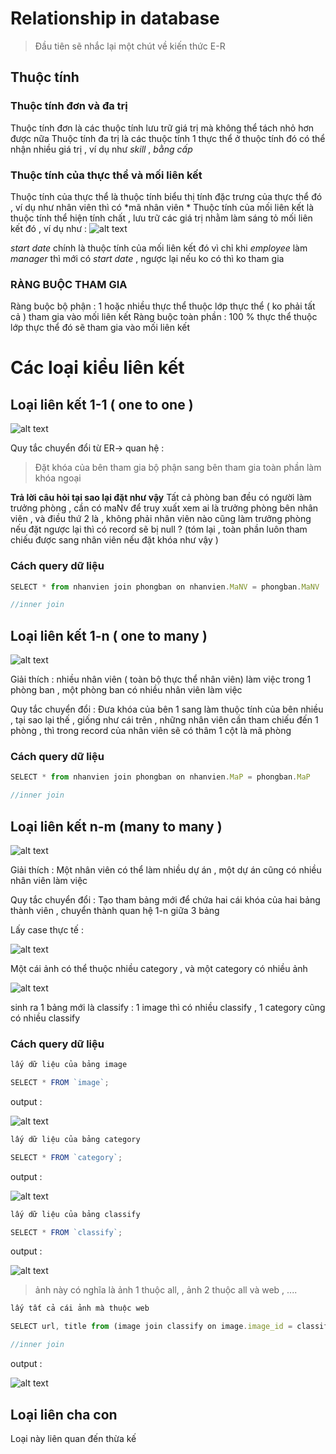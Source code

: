 # Relationship in database 

> Đầu tiên sẽ nhắc lại một chút về kiến thức E-R 

## Thuộc tính

### Thuộc tính đơn và đa trị 
  Thuộc tính đơn là các thuộc tính lưu trữ giá trị mà không thể tách nhỏ hơn được nữa 
  Thuộc tính đa trị là các thuộc tính 1 thực thể ở thuộc tính đó có thể nhận nhiều giá trị , ví dụ như *skill* , *bằng cấp*
### Thuộc tính của thực thể và mối liên kết 
  Thuộc tính của thực thể là thuộc tính biểu thị tính đặc trưng của thực thể đó , ví dụ như nhân viên thì có *mã nhân viên *
  Thuộc tính của mối liên kết là thuộc tính thể hiện tính chất , lưu trữ các giá trị nhằm làm sáng tỏ mối liên kết đó ,
ví dụ như :
      ![alt text](image.png)

*start date* chính là thuộc tính của mối liên kết đó vì chỉ khi *employee* làm *manager* thì mới có *start date* , ngược lại nếu ko có thì ko tham gia 

### RÀNG BUỘC THAM GIA 
Ràng buộc bộ phận   : 1 hoặc nhiều thực thể thuộc lớp thực thể  ( ko phải tất cả ) tham gia vào mối liên kết 
Ràng buộc toàn phần : 100 % thực thể thuộc lớp thực thể đó sẽ tham gia vào mối liên kết 
# Các loại kiểu liên kết 

## Loại liên kết 1-1 ( one to one )

![alt text](image-1.png)

Quy tắc chuyển đổi từ ER-> quan hệ :
> Đặt khóa của bên tham gia bộ phận sang bên tham gia toàn phần làm khóa ngoại

**Trả lời câu hỏi tại sao lại đặt như vậy**
Tất cả phòng ban đều có người làm trưởng phòng , cần có maNv để truy xuất xem ai là trưởng phòng bên nhân viên , và điều thứ 2 là , không phải nhân viên nào cũng làm trưởng phòng  nếu đặt ngược lại thì có record sẽ bị null ?
(tóm lại , toàn phần luôn tham chiếu được sang nhân viên nếu đặt khóa như vậy )

###  Cách query dữ liệu 
```js
SELECT * from nhanvien join phongban on nhanvien.MaNV = phongban.MaNV

//inner join 
```

## Loại liên kết 1-n ( one to many )

![alt text](image-2.png)

Giải thích :  nhiều nhân viên ( toàn bộ thực thể nhân viên) làm việc trong 1 phòng ban , một phòng ban có nhiều nhân viên làm việc

Quy tắc chuyển đổi : 
Đưa khóa của bên 1 sang làm thuộc tính của bên nhiều , tại sao lại thế , giống như cái trên , những nhân viên cần tham chiếu đến 1 phòng , thì trong record của nhân viên sẽ có thâm 1 cột là mã phòng 

###  Cách query dữ liệu 
```js
SELECT * from nhanvien join phongban on nhanvien.MaP = phongban.MaP

//inner join 
```

##  Loại liên kết n-m (many to many )

![alt text](image-3.png)

Giải thích :
Một nhân viên có thể làm nhiều dự án , một dự án cũng có nhiều nhân viên làm việc 

Quy tắc chuyển đổi : 
Tạo tham bảng mới để chứa hai cái khóa của hai bảng thành viên , chuyển thành quan hệ 1-n giữa 3 bảng 

Lấy case thực tế : 

![alt text](image-4.png)

Một cái ảnh có thể thuộc nhiều category , và một category có nhiều ảnh 

![alt text](image-5.png)

sinh ra 1 bảng mới là classify : 
1 image thì có nhiều classify , 1 category cũng có nhiều classify 

###  Cách query dữ liệu 


```js
lấy dữ liệu của bảng image 

SELECT * FROM `image`;

```
output :

![alt text](image-7.png)

```js
lấy dữ liệu của bảng category 

SELECT * FROM `category`;

```
output :

![alt text](image-8.png)

```js
lấy dữ liệu của bảng classify 

SELECT * FROM `classify`;

```
output :

![alt text](image-9.png)

> ảnh này có nghĩa là ảnh 1 thuộc all, , ảnh 2 thuộc all và web , ....


```js
lấy tất cả cái ảnh mà thuộc web 

SELECT url, title from (image join classify on image.image_id = classify.image_id) join category_photo on classify.Category_photo_id = category_photo.Category_photo_id WHERE category_photo.Category_photo_id = 2;

//inner join 
```
output :

![alt text](image-10.png)

##  Loại liên cha con 

Loại này liên quan đến thừa kế 
